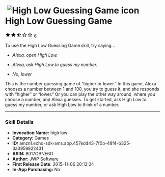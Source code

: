# &nbsp;<img src="https://github.com/dale3h/alexa-skills-list/raw/master/skills/high-low-guessing-game/B017OBNE6O/app_icon" alt="High Low Guessing Game icon" width="36"> High Low Guessing Game
![2.3 stars](../../../images/ic_star_black_18dp_1x.png)![2.3 stars](../../../images/ic_star_black_18dp_1x.png)![2.3 stars](../../../images/ic_star_half_black_18dp_1x.png)![2.3 stars](../../../images/ic_star_border_black_18dp_1x.png)![2.3 stars](../../../images/ic_star_border_black_18dp_1x.png) 6

To use the High Low Guessing Game skill, try saying...

* *Alexa, open High Low.*

* *Alexa, ask High Low to guess my number.*

* *No, lower*

This is the number guessing game of “higher or lower.” In this game, Alexa chooses a number between 1 and 100, you try to guess it, and she responds with “higher” or “lower.” Or you can play the other way around, where you choose a number, and Alexa guesses. To get started, ask High Low to guess my number, or ask High Low to think of a number.

***

### Skill Details

* **Invocation Name:** high low
* **Category:** Games
* **ID:** amzn1.echo-sdk-ams.app.457edd43-7f0b-48f4-b325-3a3959922431
* **ASIN:** B017OBNE6O
* **Author:** JWP Software
* **First Release Date:** 2015-11-06 20:12:24
* **In-App Purchasing:** No
